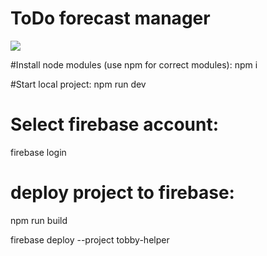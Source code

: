 # ToDo forecast manager


![](https://raw.githubusercontent.com/SerhiiKoziy/ToDo-Manager/master/public/assets/images/gif.gif)


#Install node modules (use npm for correct modules):
npm i

#Start local project:
npm run dev

# Select firebase account:
firebase login

# deploy project to firebase:
npm run build

firebase deploy --project tobby-helper
